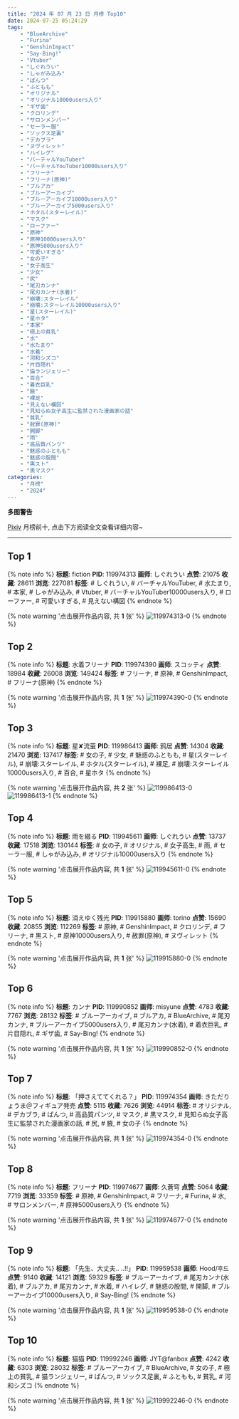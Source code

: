 ```yaml
---
title: "2024 年 07 月 23 日 月榜 Top10"
date: 2024-07-25 05:24:29
tags:
    - "BlueArchive"
    - "Furina"
    - "GenshinImpact"
    - "Say-Bing!"
    - "Vtuber"
    - "しぐれうい"
    - "しゃがみ込み"
    - "ぱんつ"
    - "ふともも"
    - "オリジナル"
    - "オリジナル10000users入り"
    - "ギザ歯"
    - "クロリンデ"
    - "サロンメンバー"
    - "セーラー服"
    - "ソックス足裏"
    - "デカブラ"
    - "ヌヴィレット"
    - "ハイレグ"
    - "バーチャルYouTuber"
    - "バーチャルYouTuber10000users入り"
    - "フリーナ"
    - "フリーナ(原神)"
    - "ブルアカ"
    - "ブルーアーカイブ"
    - "ブルーアーカイブ10000users入り"
    - "ブルーアーカイブ5000users入り"
    - "ホタル(スターレイル)"
    - "マスク"
    - "ローファー"
    - "原神"
    - "原神10000users入り"
    - "原神5000users入り"
    - "可愛いすぎる"
    - "女の子"
    - "女子高生"
    - "少女"
    - "尻"
    - "尾刃カンナ"
    - "尾刃カンナ(水着)"
    - "崩壊:スターレイル"
    - "崩壊:スターレイル10000users入り"
    - "星(スターレイル)"
    - "星ホタ"
    - "本家"
    - "極上の貧乳"
    - "水"
    - "水たまり"
    - "水着"
    - "河和シズコ"
    - "片目隠れ"
    - "猫ランジェリー"
    - "百合"
    - "着衣巨乳"
    - "腋"
    - "裸足"
    - "見えない構図"
    - "見知らぬ女子高生に監禁された漫画家の話"
    - "貧乳"
    - "赦罪(原神)"
    - "開脚"
    - "雨"
    - "高品質パンツ"
    - "魅惑のふともも"
    - "魅惑の股間"
    - "黒スト"
    - "黒マスク"
categories:
    - "月榜"
    - "2024"
---
```


<i class="fa fa-triangle-exclamation"></i>**多图警告**<i class="fa fa-triangle-exclamation"></i>

[Pixiv](https://www.pixiv.net/) 月榜前十, 点击下方阅读全文查看详细内容~

<!-- more -->

---

## Top 1

{% note info %}
**标题**: fiction
**PID**: 119974313 **画师**: しぐれうい
**点赞**: 21075 **收藏**: 28611 **浏览**: 227081
**标签**: # しぐれうい, # バーチャルYouTuber, # 水たまり, # 本家, # しゃがみ込み, # Vtuber, # バーチャルYouTuber10000users入り, # ローファー, # 可愛いすぎる, # 見えない構図
{% endnote %}

{% note warning '点击展开作品内容, 共 **1** 张' %}
![119974313-0](https://i.pixiv.re/img-original/img/2024/06/26/00/00/11/119974313_p0.jpg)
{% endnote %}

## Top 2

{% note info %}
**标题**: 水着フリーナ
**PID**: 119974390 **画师**: スコッティ
**点赞**: 18984 **收藏**: 26008 **浏览**: 149424
**标签**: # フリーナ, # 原神, # GenshinImpact, # フリーナ(原神)
{% endnote %}

{% note warning '点击展开作品内容, 共 **1** 张' %}
![119974390-0](https://i.pixiv.re/img-original/img/2024/06/26/00/00/29/119974390_p0.jpg)
{% endnote %}

## Top 3

{% note info %}
**标题**: 星✘流萤
**PID**: 119986413 **画师**: 鸦居
**点赞**: 14304 **收藏**: 21470 **浏览**: 137417
**标签**: # 女の子, # 少女, # 魅惑のふともも, # 星(スターレイル), # 崩壊:スターレイル, # ホタル(スターレイル), # 裸足, # 崩壊:スターレイル10000users入り, # 百合, # 星ホタ
{% endnote %}

{% note warning '点击展开作品内容, 共 **2** 张' %}
![119986413-0](https://i.pixiv.re/img-original/img/2024/06/26/13/13/18/119986413_p0.jpg)
![119986413-1](https://i.pixiv.re/img-original/img/2024/06/26/13/13/18/119986413_p1.jpg)
{% endnote %}

## Top 4

{% note info %}
**标题**: 雨を綴る
**PID**: 119945611 **画师**: しぐれうい
**点赞**: 13737 **收藏**: 17518 **浏览**: 130144
**标签**: # 女の子, # オリジナル, # 女子高生, # 雨, # セーラー服, # しゃがみ込み, # オリジナル10000users入り
{% endnote %}

{% note warning '点击展开作品内容, 共 **1** 张' %}
![119945611-0](https://i.pixiv.re/img-original/img/2024/06/25/00/00/36/119945611_p0.jpg)
{% endnote %}

## Top 5

{% note info %}
**标题**: 消えゆく残光
**PID**: 119915880 **画师**: torino
**点赞**: 15690 **收藏**: 20855 **浏览**: 112269
**标签**: # 原神, # GenshinImpact, # クロリンデ, # フリーナ, # 黒スト, # 原神10000users入り, # 赦罪(原神), # ヌヴィレット
{% endnote %}

{% note warning '点击展开作品内容, 共 **1** 张' %}
![119915880-0](https://i.pixiv.re/img-original/img/2024/06/24/00/00/49/119915880_p0.jpg)
{% endnote %}

## Top 6

{% note info %}
**标题**: カンナ
**PID**: 119990852 **画师**: misyune
**点赞**: 4783 **收藏**: 7767 **浏览**: 28132
**标签**: # ブルーアーカイブ, # ブルアカ, # BlueArchive, # 尾刃カンナ, # ブルーアーカイブ5000users入り, # 尾刃カンナ(水着), # 着衣巨乳, # 片目隠れ, # ギザ歯, # Say-Bing!
{% endnote %}

{% note warning '点击展开作品内容, 共 **1** 张' %}
![119990852-0](https://i.pixiv.re/img-original/img/2024/06/26/17/48/39/119990852_p0.png)
{% endnote %}

## Top 7

{% note info %}
**标题**: 「押さえててくれる？」
**PID**: 119974354 **画师**: きただりょうま＠フィギュア発売
**点赞**: 5115 **收藏**: 7626 **浏览**: 44914
**标签**: # オリジナル, # デカブラ, # ぱんつ, # 高品質パンツ, # マスク, # 黒マスク, # 見知らぬ女子高生に監禁された漫画家の話, # 尻, # 腋, # 女の子
{% endnote %}

{% note warning '点击展开作品内容, 共 **1** 张' %}
![119974354-0](https://i.pixiv.re/img-original/img/2024/06/26/00/00/20/119974354_p0.jpg)
{% endnote %}

## Top 8

{% note info %}
**标题**: フリーナ
**PID**: 119974677 **画师**: 久蒼穹
**点赞**: 5064 **收藏**: 7719 **浏览**: 33359
**标签**: # 原神, # GenshinImpact, # フリーナ, # Furina, # 水, # サロンメンバー, # 原神5000users入り
{% endnote %}

{% note warning '点击展开作品内容, 共 **1** 张' %}
![119974677-0](https://i.pixiv.re/img-original/img/2024/06/26/00/03/31/119974677_p0.png)
{% endnote %}

## Top 9

{% note info %}
**标题**: 「先生、大丈夫.. ..!!」
**PID**: 119959538 **画师**: Hood/후드
**点赞**: 9140 **收藏**: 14121 **浏览**: 59329
**标签**: # ブルーアーカイブ, # 尾刃カンナ(水着), # ブルアカ, # 尾刃カンナ, # 水着, # ハイレグ, # 魅惑の股間, # 開脚, # ブルーアーカイブ10000users入り, # Say-Bing!
{% endnote %}

{% note warning '点击展开作品内容, 共 **1** 张' %}
![119959538-0](https://i.pixiv.re/img-original/img/2024/06/25/14/57/45/119959538_p0.png)
{% endnote %}

## Top 10

{% note info %}
**标题**: 猫猫
**PID**: 119992246 **画师**: JYT@fanbox
**点赞**: 4242 **收藏**: 6303 **浏览**: 28032
**标签**: # ブルーアーカイブ, # BlueArchive, # 女の子, # 極上の貧乳, # 猫ランジェリー, # ぱんつ, # ソックス足裏, # ふともも, # 貧乳, # 河和シズコ
{% endnote %}

{% note warning '点击展开作品内容, 共 **1** 张' %}
![119992246-0](https://i.pixiv.re/img-original/img/2024/06/26/18/46/53/119992246_p0.png)
{% endnote %}
